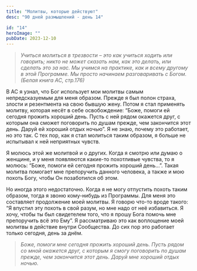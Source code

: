 ```yaml
---
title: "Молитвы, которые действуют"
desc: "90 дней размышлений - день 14"

id: "14"
heroImage: ""
pubDate: 2023-12-10
---
```

> _Учиться молиться в трезвости – это как учиться ходить или говорить; никто
> не может сказать нам, как это делать, или сделать это за нас. Мы учимся на
> практике, как и всему другому в этой Программе. Мы просто начинаем
> разговаривать с Богом. (Белая книга АС, стр.176)_

В АС я узнал, что Бог использует мои молитвы самым непредсказуемым для меня
образом. Прежде я был полон страха, злости и резентмента на свою бывшую жену.
Потом я стал применять молитву, которая несёт в себе освобождение: “Боже,
помоги ей сегодня прожить хороший день. Пусть с ней рядом окажется друг, с
которым она сможет поговорить по душам прежде, чем закончится этот день. Даруй
ей хороший отдых ночью”. Я не знаю, почему это работает, но это так. С тех
пор, как я стал молиться таким образом, я больше не испытывал к ней неприятных
чувств.

Я молюсь этой же молитвой и о других. Когда я смотрю или думаю о женщине, и у
меня появляются какие-то похотливые чувства, то я молюсь: “Боже, помоги ей
сегодня прожить хороший день…”. Такая молитва помогает мне препоручить данного
человека, а также и мою похоть Богу, чтобы Он позаботился об этом.

Но иногда этого недостаточно. Когда я не могу отпустить похоть таким образом,
тогда я звоню кому-нибудь из Программы. Для меня это составляет продолжение
моей молитвы. Я говорю что-то вроде такого: “Я впустил эту похоть в свой
разум, но мне надо от неё избавиться. Я хочу, чтобы ты был свидетелем того,
что я прошу Бога помочь мне препоручить всё это Ему”. Я рассматриваю это как
воплощение моей молитвы в действие внутри Сообщества. До сих пор это работает
только сегодня, день за днём.

> _Боже, помоги мне сегодня прожить хороший день. Пусть рядом со мной окажется
> друг, с которым я смогу поговорить по душам прежде, чем закончится этот
> день. Даруй мне хороший отдых ночью._


